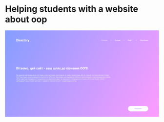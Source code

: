 # Helping students with a website about oop

![screenshot](https://github.com/macksbender/website-about-oop/blob/master/screenshots/index.png)